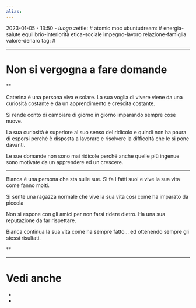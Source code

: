 ```yaml
---
alias: 
---
```

2023-01-05 - 13:50 - *luogo*
zettle: # atomic moc
ubuntudream: # energia-salute equilibrio-interiorità etica-sociale impegno-lavoro relazione-famiglia valore-denaro 
tag: #

---
# Non si vergogna a fare domande


**

Caterina è una persona viva e solare. La sua voglia di vivere viene da una curiosità costante e da un apprendimento e crescita costante.

Si rende conto di cambiare di giorno in giorno imparando sempre cose nuove.

La sua curiosità è superiore al suo senso del ridicolo e quindi non ha paura di esporsi perché è disposta a lavorare e risolvere la difficoltà che le si pone davanti.

Le sue domande non sono mai ridicole perché anche quelle più ingenue sono motivate da un apprendere ed un crescere.

  

---

Bianca è una persona che sta sulle sue. Si fa I fatti suoi e vive la sua vita come fanno molti.

Si sente una ragazza normale che vive la sua vita così come ha imparato da piccola

Non si espone con gli amici per non farsi ridere dietro. Ha una sua reputazione da far rispettare.

Bianca continua la sua vita come ha sempre fatto… ed ottenendo sempre gli stessi risultati.

  
**


---
# Vedi anche
- 
- 